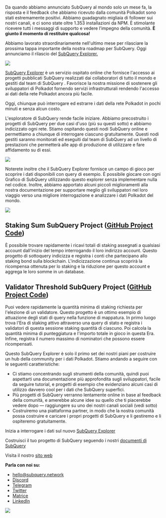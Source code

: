 
Da quando abbiamo annunciato SubQuery al mondo solo un mese fa, la risposta e il feedback che abbiamo ricevuto dalla comunità Polkadot sono stati estremamente positivi. Abbiamo guadagnato migliaia di follower sui nostri canali, e ci sono state oltre 1.353 installazioni da NPM. È stimolante ricevere tutti i messaggi di supporto e vedere l’impegno della comunità. **È giunto il momento di restituire qualcosa!**

Abbiamo lavorato straordinariamente nell'ultimo mese per rilasciare la prossima tappa importante della nostra roadmap per SubQuery. Oggi annunciamo il rilascio del [SubQuery Explorer.](https://explorer.subquery.network/)

![](https://miro.medium.com/max/1400/0*2bDaF3HPgNkpm8Kt)

[SubQuery Explorer](https://explorer.subquery.network/) è un servizio ospitato online che fornisce l'accesso ai progetti pubblicati SubQuery realizzati dai collaboratori di tutto il mondo e gestiti dal team di SubQuery . Favorisce la nostra missione di sostenere gli sviluppatori di Polkadot fornendo servizi infrastrutturali rendendo l'accesso ai dati della rete Polkadot ancora più facile.

Oggi, chiunque può interrogare ed estrarre i dati della rete Polkadot in pochi minuti e senza alcun costo.

L'esploratore di SubQuery rende facile iniziare. Abbiamo precostruito i progetti di SubQuery per due casi d'uso (più su questi sotto) e abbiamo indicizzato ogni rete. Stiamo ospitando questi nodi SubQuery online e permettiamo a chiunque di interrogare ciascuno gratuitamente. Questi nodi gestiti saranno monitorati ed eseguiti dal team di SubQuery ad un livello di prestazioni che permetterà alle app di produzione di utilizzare e fare affidamento su di essi.

![](https://miro.medium.com/max/1400/0*3hmnk6sNoO5pdOWc)

Noterete inoltre che il SubQuery Explorer fornisce un campo di gioco per scoprire i dati disponibili con query di esempio. È possibile giocare con ogni Grafico di SubQuery utilizzando questo explorer senza implementare nulla nel codice. Inoltre, abbiamo apportato alcuni piccoli miglioramenti alla nostra documentazione per supportare meglio gli sviluppatori nel loro viaggio verso una migliore interrogazione e analizzare i dati Polkadot del mondo.

![](https://miro.medium.com/max/1400/0*V1Mjpi1-gAT6M8-q)

## **Staking Sum SubQuery Project (**[GitHub Project Code](https://github.com/subquery/subql-examples/tree/main/sum-reward))

È possibile trovare rapidamente i ricavi totali di staking assegnati a qualsiasi account dall'inizio del tempo interrogando il loro indirizzo account. Questo progetto di sottoquery indicizza e registra i conti che partecipano allo staking bond sulla blockchain. L'indicizzazione continua scoprirà la ricompensa ottenuta per lo staking e la riduzione per questo account e aggrega le loro somme in un database.

## **Validator Threshold SubQuery Project (**[GitHub Project Code](https://github.com/subquery/subql-examples/tree/main/validator-threshold))

Puoi vedere rapidamente la quantità minima di staking richiesta per l'elezione di un validatore. Questo progetto è un ottimo esempio di attuazione degli stati di query nella funzione di mappatura. In primo luogo trova l'Era di staking attivo attraverso una query di stato e registra i validatori di questa sessione staking quantità di ciascuno. Poi calcola la quantità minima di punteggiatura e l'importo totale in gioco in questa Era. Infine, registra il numero massimo di nominatori che possono essere ricompensati.

Questo SubQuery Explorer è solo il primo set dei nostri piani per costruire un hub della community per i dati Polkadot. Stiamo andando a seguire con le seguenti caratteristiche:

-   Ci stiamo concentrando sugli strumenti della comunità, quindi puoi aspettarti una documentazione più approfondita sugli sviluppatori, facile da seguire tutorial, e progetti di esempio che evidenziano alcuni casi di utilizzo davvero cool per i dati che SubQuery superfici.
-   Più progetti di SubQuery verranno lentamente online in base al feedback della comunità, e amerebbe alcune idee su quello che ti piacerebbe vedere dopo — raggiungere su uno dei nostri canali sociali (vedi sotto)
-   Costruiremo una piattaforma partner, in modo che la nostra comunità possa costruire e caricare i propri progetti di SubQuery e li gestiremo e li ospiteremo gratuitamente.

Inizia a interrogare i dati sul nuovo [SubQuery Explorer](https://explorer.subquery.network/)

Costruisci il tuo progetto di SubQuery seguendo i nostri [documenti di SubQuery](https://doc.subquery.network/)

Visita il nostro [sito web](https://subquery.network/)

**Parla con noi su:**

-   [hello@subquery.network](mailto:hello@subquery.network)
-   [Discord](https://discord.com/invite/78zg8aBSMG)
-   [Telegram](https://t.me/subquerynetwork)
-   [Twitter](https://twitter.com/subquerynetwork)
-   [Matrice](https://matrix.to/#/#subquery:matrix.org)
-   [LinkedIn](https://www.linkedin.com/company/subquery)

![](https://miro.medium.com/max/1400/0*tzhwpKRunR7AqFhr)